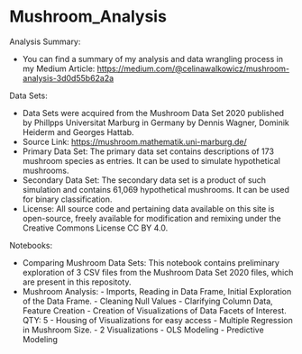 # Mushroom_Analysis

Analysis Summary:
*   You can find a summary of my analysis and data wrangling process in my Medium Article: https://medium.com/@celinawalkowicz/mushroom-analysis-3d0d55b62a2a

Data Sets:

*   Data Sets were acquired from the Mushroom Data Set 2020 published by Phillpps Universitat Marburg in Germany
by Dennis Wagner, Dominik Heiderm and Georges Hattab. 
*   Source Link: https://mushroom.mathematik.uni-marburg.de/
*   Primary Data Set: 
        The primary data set contains descriptions of 173 mushroom species as entries. 
        It can be used to simulate hypothetical mushrooms.
*   Secondary Data Set:
         The secondary data set is a product of such simulation and contains 61,069 hypothetical mushrooms. 
         It can be used for binary classification.
*   License:
         All source code and pertaining data available on this site is open-source, 
         freely available for modification and remixing under the Creative Commons License CC BY 4.0.
         
Notebooks:

*   Comparing Mushroom Data Sets:
         This notebook contains preliminary exploration of 3 CSV files from the Mushroom Data Set 2020 files, 
         which are present in this repositoty.
*   Mushroom Analysis:
         - Imports, Reading in Data Frame, Initial Exploration of the Data Frame. 
         - Cleaning Null Values
         - Clarifying Column Data, Feature Creation
         - Creation of Visualizations of Data Facets of Interest. QTY: 5
         - Housing of Visualizations for easy access
         - Multiple Regression in Mushroom Size.
               - 2 Visualizations
               - OLS Modeling
               - Predictive Modeling

